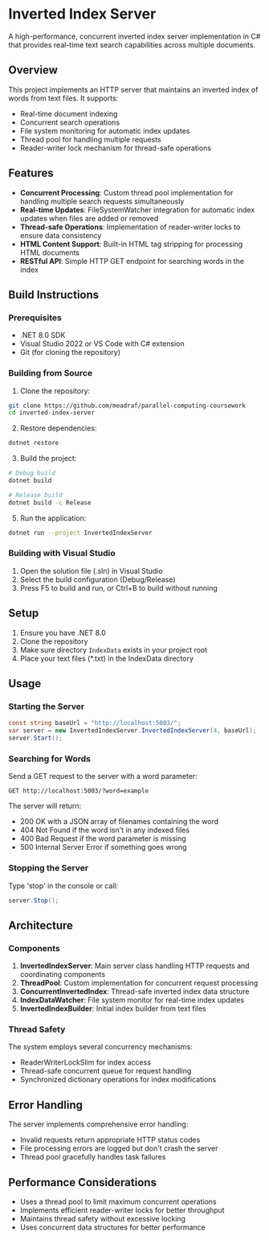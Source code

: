# Inverted Index Server

A high-performance, concurrent inverted index server implementation in C# that provides real-time text search capabilities across multiple documents.

## Overview

This project implements an HTTP server that maintains an inverted index of words from text files. It supports:
- Real-time document indexing
- Concurrent search operations
- File system monitoring for automatic index updates
- Thread pool for handling multiple requests
- Reader-writer lock mechanism for thread-safe operations

## Features

- **Concurrent Processing**: Custom thread pool implementation for handling multiple search requests simultaneously
- **Real-time Updates**: FileSystemWatcher integration for automatic index updates when files are added or removed
- **Thread-safe Operations**: Implementation of reader-writer locks to ensure data consistency
- **HTML Content Support**: Built-in HTML tag stripping for processing HTML documents
- **RESTful API**: Simple HTTP GET endpoint for searching words in the index

## Build Instructions

### Prerequisites

- .NET 8.0 SDK
- Visual Studio 2022 or VS Code with C# extension
- Git (for cloning the repository)

### Building from Source

1. Clone the repository:
```bash
git clone https://github.com/meadraf/parallel-computing-coursework
cd inverted-index-server
```

2. Restore dependencies:
```bash
dotnet restore
```

3. Build the project:
```bash
# Debug build
dotnet build

# Release build
dotnet build -c Release
```

5. Run the application:
```bash
dotnet run --project InvertedIndexServer
```

### Building with Visual Studio

1. Open the solution file (.sln) in Visual Studio
2. Select the build configuration (Debug/Release)
3. Press F5 to build and run, or Ctrl+B to build without running

## Setup

1. Ensure you have .NET 8.0
2. Clone the repository
3. Make sure directory `IndexData` exists in your project root
4. Place your text files (*.txt) in the IndexData directory

## Usage

### Starting the Server

```csharp
const string baseUrl = "http://localhost:5003/";
var server = new InvertedIndexServer.InvertedIndexServer(4, baseUrl);
server.Start();
```

### Searching for Words

Send a GET request to the server with a word parameter:
```
GET http://localhost:5003/?word=example
```

The server will return:
- 200 OK with a JSON array of filenames containing the word
- 404 Not Found if the word isn't in any indexed files
- 400 Bad Request if the word parameter is missing
- 500 Internal Server Error if something goes wrong

### Stopping the Server

Type 'stop' in the console or call:
```csharp
server.Stop();
```

## Architecture

### Components

1. **InvertedIndexServer**: Main server class handling HTTP requests and coordinating components
2. **ThreadPool**: Custom implementation for concurrent request processing
3. **ConcurrentInvertedIndex**: Thread-safe inverted index data structure
4. **IndexDataWatcher**: File system monitor for real-time index updates
5. **InvertedIndexBuilder**: Initial index builder from text files

### Thread Safety

The system employs several concurrency mechanisms:
- ReaderWriterLockSlim for index access
- Thread-safe concurrent queue for request handling
- Synchronized dictionary operations for index modifications

## Error Handling

The server implements comprehensive error handling:
- Invalid requests return appropriate HTTP status codes
- File processing errors are logged but don't crash the server
- Thread pool gracefully handles task failures

## Performance Considerations

- Uses a thread pool to limit maximum concurrent operations
- Implements efficient reader-writer locks for better throughput
- Maintains thread safety without excessive locking
- Uses concurrent data structures for better performance
